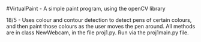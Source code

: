 #VirtualPaint - A simple paint program, using the openCV library

18/5 - Uses colour and contour detection to detect pens of certain colours, and then paint those colours as the user moves the pen around. All methods are in class NewWebcam, in the file proj1.py. Run via the proj1main.py file.

